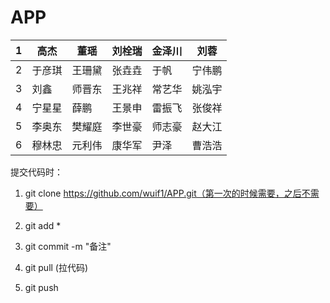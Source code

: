 # APP

| 1    | 高杰   | 董瑶   | 刘栓瑞 | 金泽川 | 刘蓉   |
| ---- | ------ | ------ | ------ | ------ | ------ |
| 2    | 于彦琪 | 王珊黛 | 张垚垚 | 于帆   | 宁伟鹏 |
| 3    | 刘鑫   | 师晋东 | 王兆祥 | 常艺华 | 姚泓宇 |
| 4    | 宁星星 | 薛鹏   | 王景申 | 雷振飞 | 张俊祥 |
| 5    | 李奥东 | 樊耀庭 | 李世豪 | 师志豪 | 赵大江 |
| 6    | 穆林忠 | 元利伟 | 康华军 | 尹泽   | 曹浩浩 |

提交代码时：

1.  git clone  https://github.com/wuif1/APP.git（第一次的时候需要，之后不需要）

2. git add * 

3. git commit -m "备注"

4. git pull        (拉代码)

5. git push     